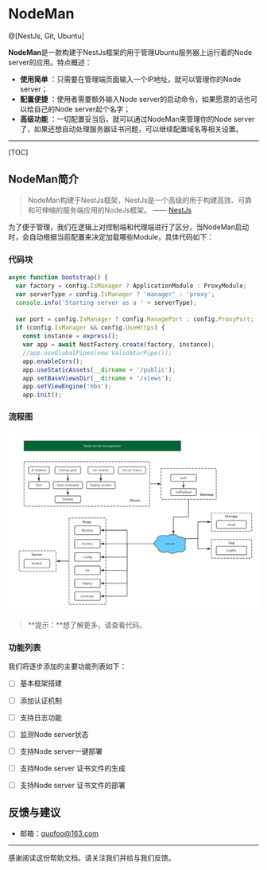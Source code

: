 # NodeMan

@[NestJs, Git, Ubuntu]

**NodeMan**是一款构建于NestJs框架的用于管理Ubuntu服务器上运行着的Node server的应用。特点概述：
 
- **使用简单** ：只需要在管理端页面输入一个IP地址，就可以管理你的Node server；
- **配置便捷** ：使用者需要额外输入Node server的启动命令，如果愿意的话也可以给自己的Node server起个名字；
- **高级功能** ：一切配置妥当后，就可以通过NodeMan来管理你的Node server了，如果还想自动处理服务器证书问题，可以继续配置域名等相关设置。

-------------------
[TOC]

## NodeMan简介

> NodeMan构建于NestJs框架，NestJs是一个高级的用于构建高效、可靠和可伸缩的服务端应用的NodeJs框架。    —— [NestJs](https://nestjs.com)

为了便于管理，我们在逻辑上对控制端和代理端进行了区分，当NodeMan启动时，会自动根据当前配置来决定加载哪些Module，具体代码如下： 

### 代码块
``` javascript
async function bootstrap() {
  var factory = config.IsManager ? ApplicationModule : ProxyModule;
  var serverType = config.IsManager ? 'manager' : 'proxy';
  console.info('Starting server as a ' + serverType);

  var port = config.IsManager ? config.ManagePort : config.ProxyPort;
  if (config.IsManager && config.UseHttps) {
    const instance = express();
    var app = await NestFactory.create(factory, instance);
    //app.useGlobalPipes(new ValidatorPipe());
    app.enableCors();
    app.useStaticAssets(__dirname + '/public');
    app.setBaseViewsDir(__dirname + '/views');
    app.setViewEngine('hbs');
    app.init();
```

### 流程图
![](https://github.com/lantsang/nodeman/blob/master/Node%20server%20management%20structure.png?raw=true)

> **提示：**想了解更多，请查看代码。

### 功能列表

我们将逐步添加的主要功能列表如下：

- [ ] 基本框架搭建
- [ ] 添加认证机制
- [ ] 支持日志功能
- [ ] 监测Node server状态
- [ ] 支持Node server一键部署
- [ ] 支持Node server 证书文件的生成
- [ ] 支持Node server 证书文件的部署


## 反馈与建议
- 邮箱：<guofoo@163.com>

---------
感谢阅读这份帮助文档。请关注我们并给与我们反馈。
